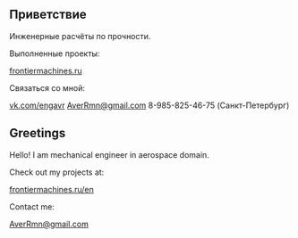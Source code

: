 ## Приветствие

Инженерные расчёты по прочности.

Выполненные проекты:

[frontiermachines.ru](http://frontiermachines.ru/portfolio/)

Связаться со мной:

[vk.com/engavr](http://vk.com/engavr)
AverRmn@gmail.com
8-985-825-46-75 (Санкт-Петербург)




## Greetings

Hello! I am mechanical engineer in aerospace domain.

Check out my projects at:

[frontiermachines.ru/en](http://frontiermachines.ru/en/projects/)

Contact me:

AverRmn@gmail.com


